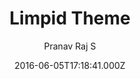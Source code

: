 ---
title: Limpid Theme
github: 'https://github.com/pranavrajs/limpid'
demo: 'http://pranavrajs.github.io/limpid/'
author: Pranav Raj S
ssg:
  - Jekyll
cms:
  - No Cms
date: 2016-06-05T17:18:41.000Z
github_branch: master
description: 'A clean, minimal theme for Jekyll blogs'
stale: true
---